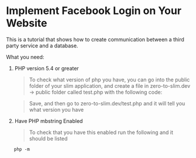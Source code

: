 # Implement Facebook Login on Your Website
This is a tutorial that shows how to create communication between a third party service and a database.

What you need:

1. PHP version 5.4 or greater
    >To check what version of php you have, you can go into the public folder of your slim application, and create a file in
    >zero-to-slim.dev -> public folder called test.php with the following code:

      <?php
        echo phpversion();
      ?>
      
   >Save, and then go to zero-to-slim.dev/test.php and it will tell you what version you have
   
2. Have PHP mbstring Enabled
    >To check that you have this enabled run the following and it should be listed
  ```
     php -m 
```
